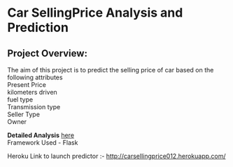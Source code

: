 # Car SellingPrice Analysis and Prediction
## Project Overview: 

The aim of this project is to predict the selling price of car based on the following attributes  
Present Price  
kilometers driven  
fuel type  
Transmission type   
Seller Type  
Owner    

**Detailed Analysis** [here](/Carprice_Prediction.ipynb)   
Framework Used - Flask  

Heroku Link to launch predictor :-  http://carsellingprice012.herokuapp.com/
